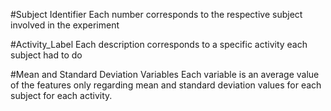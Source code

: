 #Subject Identifier
Each number corresponds to the respective subject involved in the experiment

#Activity_Label
Each description corresponds to a specific activity each subject had to do

#Mean and Standard Deviation Variables
Each variable is an average value of the features only regarding mean and standard deviation values for each subject for each activity.
